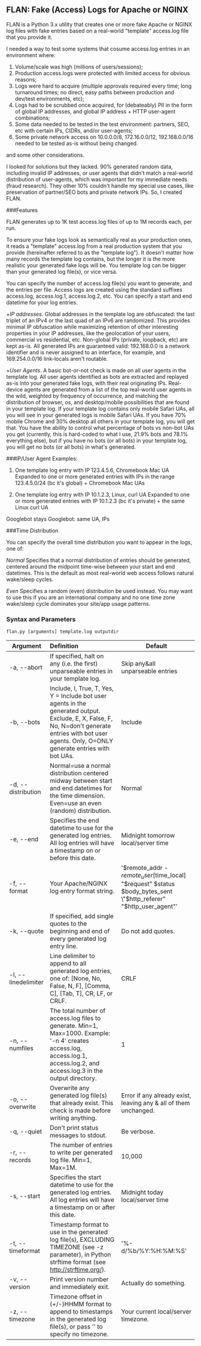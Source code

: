 ## FLAN: Fake (Access) Logs for Apache or NGINX

FLAN is a Python 3.x utility that creates one or more fake Apache or NGINX log files with fake entries based on a real-world "template" access.log file that you provide it.

I needed a way to test some systems that cosume access.log entries in an environment where:

1. Volume/scale was  high (millions of users/sessions);
2. Production access.logs were protected with limited access for obvious reasons;
3. Logs were hard to acquire (multiple approvals required every time; long turnaround times; no direct, easy paths between production and dev/test environments, etc);
4. Logs had to be scrubbed once acquired, for (debateably) PII in the form of global IP addresses, and global IP address + HTTP user-agent combinations;
5. Some data needed to be tested in the test environment: partners, SEO, etc with certain IPs, CIDRs, and/or user-agents;
6. Some private network access on 10.0.0.0/8, 172.16.0.0/12, 192.168.0.0/16 needed to be tested as-is without being changed.

and some other considerations.

I looked for solutions but they lacked. 90% generated random data, including invalid IP addresses, or user agents that didn't match a real-world distribution of user-agents, which was important for my immediate needs (fraud research). They other 10% couldn't handle my special use cases, like preservation of partner/SEO bots and private network IPs. So, I created FLAN.

###Features

FLAN generates up to 1K test access.log files of up to 1M records each, per run.

To ensure your fake logs look as semantically real as your production ones, it reads a "template" access.log from a real production system that you provide (hereinafter referred to as the "template log"). It doesn't matter how many records the template log contains, but the longer it is the more realistic your generated fake logs will be. You template log can be bigger than your generated log file(s), or vice versa.

You can specify the number of access.log file(s) you want to generate, and the entries per file. Access logs are created using the standard suffixes access.log, access.log.1, access.log.2, etc. You can specify a start and end datetime for your log entries.

+_IP addresses_. Global addresses in the template log are obfuscated: the last triplet of an IPv4 or the last quad of an IPv6 are randomized. This provides minimal IP obfuscation while maximizing retention of other interesting properties in your IP addresses, like the geolocation of your users, commercial vs residential, etc. Non-global IPs (private, loopback, etc) are kept as-is. All generated IPs are guaranteed valid: 192.168.0.0 is a network identifier and is never assigned to an interface, for example, and 169.254.0.0/16 link-locals aren't routable.

+_User Agents_. A basic bot-or-not check is made on all user agents in the template log. All user agents identified as bots are extracted and replayed as-is into your generated fake logs, with their real originating IPs. Real-device agents are generated from a list of the top real-world user agents in the wild, weighted by frequency of occurrence, and matching the distribution of browser, os, and desktop/mobile possibilities that are found in your template log. If your template log contains only mobile Safari UAs, all you will see in your generated logs is mobile Safari UAs. If you have 70% mobile Chrome and 30% desktop all others in your template log, you will get that. You have the ability to control what percentage of bots vs non-bot UAs you get (currently, this is hard-coded to what I use, 21.9% bots and 78.1% everything else), but if you have no bots (or all bots) in your template log, you will get no bots (or all bots) in what's generated.

###IP/User Agent Examples:

1. One template log entry with IP 123.4.5.6, Chromebook Mac UA
Expanded to one or more generated entries with IPs in the range 123.4.5.0/24 (bc it's global) + Chromebook Mac UAs

2. One template log entry with IP 10.1.2.3, Linux, curl UA
Expanded to one or more generated entries with IP 10.1.2.3 (bc it's private) + the same Linux curl UA

Googlebot stays Googlebot: same UA, IPs


###Time Distribution

You can specify the overall time distribution you want to appear in the logs, one of:

*Normal*
Specifies that a normal distribution of entries should be generated, centered around the midpoint time-wise between your start and end datetimes. This is the default as most real-world web access follows natural wake/sleep cycles.

*Even*
Specifies a random (even) distribution be used instead. You may want to use this if you are an international company and no one time zone wake/sleep cycle dominates your site/app usage patterns.


### Syntax and Parameters

```
flan.py [arguments] template.log outputdir
```

| Argument       | Definition                             | Default       |
| -------------- |:---------------------------------------| ------------- |
| -a, --abort    | If specified, halt on any (i.e. the first) unparseable entries in your template log. | Skip any&all unparseable entries |
| -b, --bots     | Include, I, True, T, Yes, Y = Include bot user agents in the generated output. Exclude, E, X, False, F, No, N=don't generate entries with bot user agents. Only, O=ONLY generate entries with bot UAs. | Include |
| -d, --distribution | Normal=use a normal distribution centered midway between start and end datetimes for the time dimension. Even=use an even (random) distribution. | Normal |
| -e, --end | Specifies the end datetime to use for the generated log entries. All log entries will have a timestamp on or before this date. | Midnight tomorrow local/server time |
| -f, --format | Your Apache/NGINX log entry format string. | '$remote_addr - $remote_user [$time_local] \"$request\" $status $body_bytes_sent \"$http_referer\" \"$http_user_agent\"' |
| -k, --quote | If specified, add single quotes to the beginning and end of every generated log entry line. | Do not add quotes. |
| -l, --linedelimiter | Line delimiter to append to all generated log entries, one of: [None, No, False, N, F], [Comma, C], [Tab, T], CR, LF, or CRLF.| CRLF |
| -n, --numfiles | The total number of access.log files to generate. Min=1, Max=1000. Example: '-n 4' creates access.log, access.log.1, access.log.2, and access.log.3 in the output directory. | 1 |
| -o, --overwrite | Overwrite any generated log file(s) that already exist. This check is made before writing anything. | Error if any already exist, leaving any & all of them unchanged. |
| -q, --quiet | Don't print status messages to stdout. | Be verbose. |
| -r, --records | The number of entries to write per generated log file. Min=1, Max=1M. | 10,000 |
| -s, --start | Specifies the start datetime to use for the generated log entries. All log entries will have a timestamp on or after this date. | Midnight today local/server time |
| -t, --timeformat | Timestamp format to use in the generated log file(s), EXCLUDING TIMEZONE (see -z parameter), in Python strftime format (see http://strftime.org/). | '%-d/%b/%Y:%H:%M:%S' |
| -v, --version | Print version number and immediately exit. | Actually do something. |
| -z, --timezone | Timezone offset in (+/-)HHMM format to append to timestamps in the generated log file(s), or pass '' to specify no timezone. | Your current local/server timezone. |




